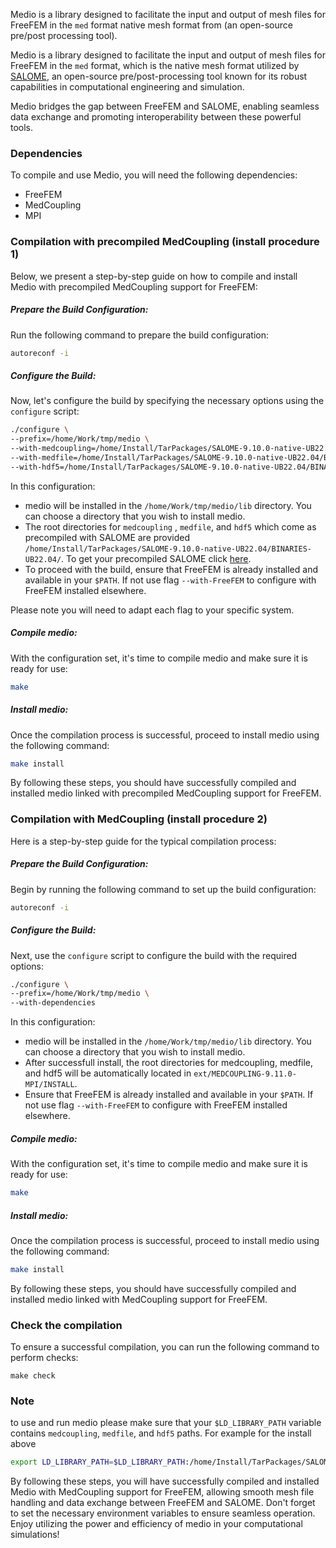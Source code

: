 Medio is a library designed to facilitate the input and output of mesh files for FreeFEM in the `med` format native mesh format from (an open-source pre/post processing tool).

Medio is a library designed to facilitate the input and output of mesh files for FreeFEM in the `med` format, which is the native mesh format utilized by [SALOME](https://www.salome-platform.org/), an open-source pre/post-processing tool known for its robust capabilities in computational engineering and simulation.

Medio bridges the gap between FreeFEM and SALOME, enabling seamless data exchange and promoting interoperability between these powerful tools.

### Dependencies ##
To compile and use Medio, you will need the following dependencies:
- FreeFEM
- MedCoupling
- MPI

### Compilation with precompiled MedCoupling (install procedure 1)

Below, we present a step-by-step guide on how to compile and install Medio with precompiled MedCoupling support for FreeFEM:

##### Prepare the Build Configuration: #####
Run the following command to prepare the build configuration:
```bash 
autoreconf -i
```
##### Configure the Build: #####
Now, let's configure the build by specifying the necessary options using the `configure` script:
```bash
./configure \
--prefix=/home/Work/tmp/medio \
--with-medcoupling=/home/Install/TarPackages/SALOME-9.10.0-native-UB22.04/BINARIES-UB22.04/MEDCOUPLING \
--with-medfile=/home/Install/TarPackages/SALOME-9.10.0-native-UB22.04/BINARIES-UB22.04/medfile         \
--with-hdf5=/home/Install/TarPackages/SALOME-9.10.0-native-UB22.04/BINARIES-UB22.04/hdf5
```

In this configuration:
-  medio will be installed in the  `/home/Work/tmp/medio/lib` directory. You can choose a directory that you wish to install medio.  
- The root directories for `medcoupling` , `medfile`, and `hdf5` which come as precompiled with SALOME are provided `/home/Install/TarPackages/SALOME-9.10.0-native-UB22.04/BINARIES-UB22.04/`.  To get your precompiled SALOME click [here](https://www.salome-platform.org/?page_id=2433).
- To proceed with the build, ensure that FreeFEM is already installed and available in your  `$PATH`. If not use flag `--with-FreeFEM` to configure with FreeFEM installed elsewhere.

Please note you will need to adapt each flag to your specific system. 

##### Compile medio: #####
With the configuration set, it's time to compile medio and make sure it is ready for use:
```bash
make
```

##### Install medio: #####
Once the compilation process is successful, proceed to install medio using the following command:
```bash
make install
```
By following these steps, you should have successfully compiled and installed medio linked with precompiled MedCoupling support for FreeFEM.

### Compilation with MedCoupling (install procedure 2)

Here is a step-by-step guide for the typical compilation process:

##### Prepare the Build Configuration: #####

Begin by running the following command to set up the build configuration:
```bash 
autoreconf -i
```

##### Configure the Build: #####
Next, use the `configure` script to configure the build with the required options:
```bash
./configure \
--prefix=/home/Work/tmp/medio \
--with-dependencies
```


In this configuration:

-  medio will be installed in the  `/home/Work/tmp/medio/lib` directory. You can choose a directory that you wish to install medio.  
- After successfull install, the root directories for medcoupling, medfile, and hdf5 will be automatically located in `ext/MEDCOUPLING-9.11.0-MPI/INSTALL`.
-  Ensure that FreeFEM is already installed and available in your `$PATH`. If not use flag `--with-FreeFEM` to configure with FreeFEM installed elsewhere. 

##### Compile medio: #####
With the configuration set, it's time to compile medio and make sure it is ready for use:
```bash
make
```

##### Install medio: #####
Once the compilation process is successful, proceed to install medio using the following command:
```bash
make install
```
By following these steps, you should have successfully compiled and installed medio linked with MedCoupling support for FreeFEM.


### Check the compilation ###
To ensure a successful compilation, you can run the following command to perform checks:
```
make check
```

### Note ###

to use and run medio please make sure that your `$LD_LIBRARY_PATH` variable contains  `medcoupling`, `medfile`, and `hdf5`  paths. For example for the install above 

```bash
export LD_LIBRARY_PATH=$LD_LIBRARY_PATH:/home/Install/TarPackages/SALOME-9.10.0-native-UB22.04/BINARIES-UB22.04/MEDCOUPLING/lib:/home/Install/TarPackages/SALOME-9.10.0-native-UB22.04/BINARIES-UB22.04/medfile/lib:/home/Install/TarPackages/SALOME-9.10.0-native-UB22.04/BINARIES-UB22.04/hdf5/lib
```
By following these steps, you will have successfully compiled and installed Medio with MedCoupling support for FreeFEM, allowing smooth mesh file handling and data exchange between FreeFEM and SALOME. Don't forget to set the necessary environment variables to ensure seamless operation. Enjoy utilizing the power and efficiency of medio in your computational simulations!
